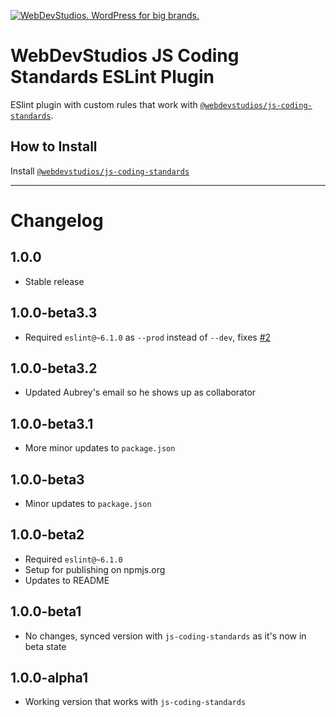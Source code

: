 <a href="https://webdevstudios.com/contact/"><img src="https://webdevstudios.com/wp-content/uploads/2018/04/wds-github-banner.png" alt="WebDevStudios. WordPress for big brands."></a>

# WebDevStudios JS Coding Standards ESLint Plugin

ESlint plugin with custom rules that work with [`@webdevstudios/js-coding-standards`](https://github.com/WebDevStudios/js-coding-standards).

## How to Install

Install [`@webdevstudios/js-coding-standards`](https://github.com/WebDevStudios/js-coding-standards)

___________________

# Changelog

## 1.0.0

- Stable release

## 1.0.0-beta3.3

- Required `eslint@~6.1.0` as `--prod` instead of `--dev`, fixes [#2](https://github.com/WebDevStudios/eslint-plugin-js-coding-standards/issues/2)

## 1.0.0-beta3.2

- Updated Aubrey's email so he shows up as collaborator

## 1.0.0-beta3.1

- More minor updates to `package.json`

## 1.0.0-beta3

- Minor updates to `package.json`

## 1.0.0-beta2

- Required `eslint@~6.1.0`
- Setup for publishing on npmjs.org
- Updates to README

## 1.0.0-beta1

- No changes, synced version with `js-coding-standards` as it's now in beta state

## 1.0.0-alpha1

- Working version that works with `js-coding-standards`
